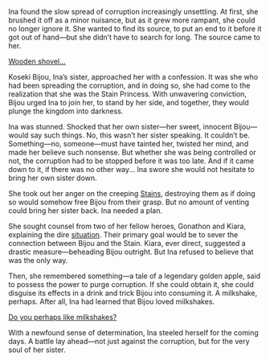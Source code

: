 <!-- title: Sisters -->
<!-- relationship: Family -->

Ina found the slow spread of corruption increasingly unsettling. At first, she brushed it off as a minor nuisance, but as it grew more rampant, she could no longer ignore it. She wanted to find its source, to put an end to it before it got out of hand—but she didn’t have to search for long. The source came to her.

[Wooden shovel...](#embed:https://www.youtube.com/live/3zaM1QIff9U?feature=shared&t=4688)

Koseki Bijou, Ina’s sister, approached her with a confession. It was she who had been spreading the corruption, and in doing so, she had come to the realization that she was the Stain Princess. With unwavering conviction, Bijou urged Ina to join her, to stand by her side, and together, they would plunge the kingdom into darkness.

Ina was stunned. Shocked that her own sister—her sweet, innocent Bijou—would say such things. No, this wasn’t her sister speaking. It couldn’t be. Something—no, someone—must have tainted her, twisted her mind, and made her believe such nonsense. But whether she was being controlled or not, the corruption had to be stopped before it was too late. And if it came down to it, if there was no other way... Ina swore she would not hesitate to bring her own sister down.

She took out her anger on the creeping [Stains](https://www.youtube.com/live/3zaM1QIff9U?feature=shared&t=5066), destroying them as if doing so would somehow free Bijou from their grasp. But no amount of venting could bring her sister back. Ina needed a plan.

She sought counsel from two of her fellow heroes, Gonathon and Kiara, explaining the dire [situation](https://www.youtube.com/live/3zaM1QIff9U?feature=shared&t=7676). Their primary goal would be to sever the connection between Bijou and the Stain. Kiara, ever direct, suggested a drastic measure—beheading Bijou outright. But Ina refused to believe that was the only way.

Then, she remembered something—a tale of a legendary golden apple, said to possess the power to purge corruption. If she could obtain it, she could disguise its effects in a drink and trick Bijou into consuming it. A milkshake, perhaps. After all, Ina had learned that Bijou loved milkshakes.

[Do you perhaps like milkshakes?](#embed:https://www.youtube.com/live/3zaM1QIff9U?feature=shared&t=8028)

With a newfound sense of determination, Ina steeled herself for the coming days. A battle lay ahead—not just against the corruption, but for the very soul of her sister.
